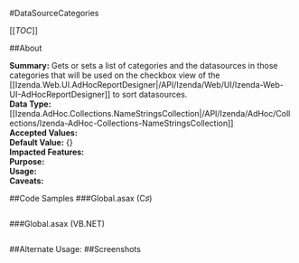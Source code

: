 #DataSourceCategories

[[_TOC_]]

##About

**Summary:** Gets or sets a list of categories and the datasources in those categories that will be used on the checkbox view of the [[Izenda.Web.UI.AdHocReportDesigner|/API/Izenda/Web/UI/Izenda-Web-UI-AdHocReportDesigner]] to sort datasources.  
**Data Type:** [[Izenda.AdHoc.Collections.NameStringsCollection|/API/Izenda/AdHoc/Collections/Izenda-AdHoc-Collections-NameStringsCollection]]  
**Accepted Values:**   
**Default Value:** {}  
**Impacted Features:**   
**Purpose:**   
**Usage:**   
**Caveats:**   

##Code Samples
###Global.asax (C♯)

```csharp
```

###Global.asax (VB.NET)

```visualbasic
```
##Alternate Usage: 
##Screenshots
